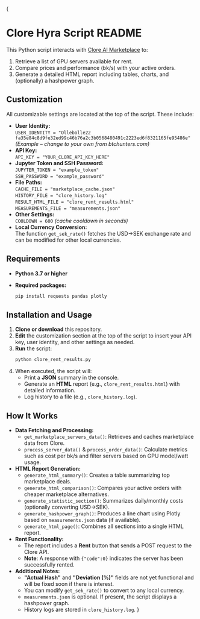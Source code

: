 {
# Clore Hyra Script README

This Python script interacts with [Clore AI Marketplace](https://clore.ai/) to:
1. Retrieve a list of GPU servers available for rent.
2. Compare prices and performance (bk/s) with your active orders.
3. Generate a detailed HTML report including tables, charts, and (optionally) a hashpower graph.

## Customization
All customizable settings are located at the top of the script. These include:
- **User Identity:**  
  `USER_IDENTITY = "Ollebolle22 fa35e84c8d9fe32ed99c46b76a2c3b0568480491c2223ed6f8321165fe95486e"`  
  *(Example – change to your own from btchunters.com)*
- **API Key:**  
  `API_KEY = "YOUR_CLORE_API_KEY_HERE"`
- **Jupyter Token and SSH Password:**  
  `JUPYTER_TOKEN = "example_token"`  
  `SSH_PASSWORD = "example_password"`
- **File Paths:**  
  `CACHE_FILE = "marketplace_cache.json"`  
  `HISTORY_FILE = "clore_history.log"`  
  `RESULT_HTML_FILE = "clore_rent_results.html"`  
  `MEASUREMENTS_FILE = "measurements.json"`
- **Other Settings:**  
  `COOLDOWN = 600` *(cache cooldown in seconds)*
- **Local Currency Conversion:**  
  The function `get_sek_rate()` fetches the USD→SEK exchange rate and can be modified for other local currencies.

## Requirements
- **Python 3.7 or higher**
- **Required packages:**

    ```bash
    pip install requests pandas plotly
    ```

## Installation and Usage
1. **Clone or download** this repository.
2. **Edit** the customization section at the top of the script to insert your API key, user identity, and other settings as needed.
3. **Run** the script:
    ```bash
    python clore_rent_results.py
    ```
4. When executed, the script will:
   - Print a **JSON** summary in the console.
   - Generate an **HTML** report (e.g., `clore_rent_results.html`) with detailed information.
   - Log history to a file (e.g., `clore_history.log`).

## How It Works
- **Data Fetching and Processing:**
  - `get_marketplace_servers_data()`: Retrieves and caches marketplace data from Clore.
  - `process_server_data()` & `process_order_data()`: Calculate metrics such as cost per bk/s and filter servers based on GPU model/watt usage.
- **HTML Report Generation:**
  - `generate_html_summary()`: Creates a table summarizing top marketplace deals.
  - `generate_html_comparison()`: Compares your active orders with cheaper marketplace alternatives.
  - `generate_statistic_section()`: Summarizes daily/monthly costs (optionally converting USD→SEK).
  - `generate_hashpower_graph()`: Produces a line chart using Plotly based on `measurements.json` data (if available).
  - `generate_html_page()`: Combines all sections into a single HTML report.
- **Rent Functionality:**
  - The report includes a **Rent** button that sends a POST request to the Clore API.
  - **Note**: A response with `{"code":0}` indicates the server has been successfully rented.
- **Additional Notes:**
  - **"Actual Hash"** and **"Deviation (%)"** fields are not yet functional and will be fixed soon if there is interest.
  - You can modify `get_sek_rate()` to convert to any local currency.
  - `measurements.json` is optional. If present, the script displays a hashpower graph.
  - History logs are stored in `clore_history.log`.
}
